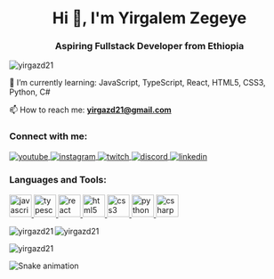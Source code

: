 <h1 align="center">Hi 👋, I'm Yirgalem Zegeye</h1>
<h3 align="center">Aspiring Fullstack Developer from Ethiopia</h3>

<p align="left">
  <img src="https://komarev.com/ghpvc/?username=yirgazd21&label=Profile%20views&color=0e75b6&style=flat" alt="yirgazd21" />
</p>

🌱 I’m currently learning:
JavaScript, TypeScript, React, HTML5, CSS3, Python, C#

📫 How to reach me: **yirgazd21@gmail.com**

<h3 align="left">Connect with me:</h3>
<p align="left">
  <a href="https://youtube.com/" target="blank">
    <img align="center" src="https://img.shields.io/static/v1?message=YouTube&logo=youtube&label=&color=FF0000&logoColor=white&labelColor=&style=for-the-badge" alt="youtube" />
  </a>
  <a href="https://instagram.com/" target="blank">
    <img align="center" src="https://img.shields.io/static/v1?message=Instagram&logo=instagram&label=&color=E4405F&logoColor=white&labelColor=&style=for-the-badge" alt="instagram" />
  </a>
  <a href="https://twitch.tv/" target="blank">
    <img align="center" src="https://img.shields.io/static/v1?message=Twitch&logo=twitch&label=&color=9146FF&logoColor=white&labelColor=&style=for-the-badge" alt="twitch" />
  </a>
  <a href="https://discord.gg/" target="blank">
    <img align="center" src="https://img.shields.io/static/v1?message=Discord&logo=discord&label=&color=7289DA&logoColor=white&labelColor=&style=for-the-badge" alt="discord" />
  </a>
  <a href="https://linkedin.com/in/" target="blank">
    <img align="center" src="https://img.shields.io/static/v1?message=LinkedIn&logo=linkedin&label=&color=0077B5&logoColor=white&labelColor=&style=for-the-badge" alt="linkedin" />
  </a>
</p>

<h3 align="left">Languages and Tools:</h3>
<p align="left">
  <a href="https://www.javascript.com/" target="_blank" rel="noreferrer">
    <img src="https://cdn.jsdelivr.net/gh/devicons/devicon/icons/javascript/javascript-original.svg" alt="javascript" width="40" height="40"/>
  </a>
  <a href="https://www.typescriptlang.org/" target="_blank" rel="noreferrer">
    <img src="https://cdn.jsdelivr.net/gh/devicons/devicon/icons/typescript/typescript-original.svg" alt="typescript" width="40" height="40"/>
  </a>
  <a href="https://reactjs.org/" target="_blank" rel="noreferrer">
    <img src="https://cdn.jsdelivr.net/gh/devicons/devicon/icons/react/react-original.svg" alt="react" width="40" height="40"/>
  </a>
  <a href="https://www.w3.org/html/" target="_blank" rel="noreferrer">
    <img src="https://cdn.jsdelivr.net/gh/devicons/devicon/icons/html5/html5-original.svg" alt="html5" width="40" height="40"/>
  </a>
  <a href="https://www.w3schools.com/css/" target="_blank" rel="noreferrer">
    <img src="https://cdn.jsdelivr.net/gh/devicons/devicon/icons/css3/css3-original.svg" alt="css3" width="40" height="40"/>
  </a>
  <a href="https://www.python.org/" target="_blank" rel="noreferrer">
    <img src="https://cdn.jsdelivr.net/gh/devicons/devicon/icons/python/python-original.svg" alt="python" width="40" height="40"/>
  </a>
  <a href="https://learn.microsoft.com/en-us/dotnet/csharp/" target="_blank" rel="noreferrer">
    <img src="https://cdn.jsdelivr.net/gh/devicons/devicon/icons/csharp/csharp-original.svg" alt="csharp" width="40" height="40"/>
  </a>
</p>

<p>
  <img align="left" src="https://github-readme-stats.vercel.app/api?username=yirgazd21&show_icons=true&locale=en&theme=dracula" alt="yirgazd21" />
</p>

<p>
  <img align="center" src="https://github-readme-stats.vercel.app/api/top-langs?username=yirgazd21&show_icons=true&locale=en&layout=compact&theme=dracula" alt="yirgazd21" />
</p>

<p>
  <img align="center" src="https://i.imgflip.com/65efzo.gif" alt="yirgazd21" />
</p>

<p>
  <img align="center" src="https://raw.githubusercontent.com/maurodesouza/maurodesouza/output/snake.svg" alt="Snake animation" />
</p>
